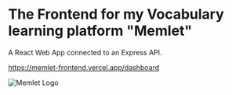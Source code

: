 # The Frontend for my Vocabulary learning platform "Memlet"

A React Web App connected to an Express API. 

https://memlet-frontend.vercel.app/dashboard

![Memlet Logo](https://res.cloudinary.com/dcrome1pq/image/upload/v1726227817/Icons/Memlet-Logo.png)
